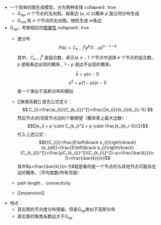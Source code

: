 - 一个简单的图生成模型，分为两种变体
  collapsed:: true
	- $G_{np}$, $n$ 个节点的无向图，每条边 $(u, v)$ 以概率 $p$ 独立同分布生成
	- $G_{nm}$,有 $n$ 个节点的无向图，随机生成 $m$条边
- $G_{np}$，考察相应的[图属性]( ((65a89001-d1ad-461a-b687-64c42cdd328f)) )
  collapsed:: true
	- 度分布
	  $$
	  P(k) = C_{n-1}^k p^k (1-p)^{n-1-k}
	  $$其中，$C_{n-1}^k$ 是组合数，表示从 $n-1$ 个节点中选择 $k$ 个节点的组合数。$p$ 是每条边出现的概率，$1-p$ 是边不出现的概率。
	  
	  $$\bar{k}=p(n-1)$$
	  $$\sigma^2=p(1-p)(n-1)$$
	  是一个类似于高斯分布的模拟
	- [[聚类系数]]
	  首先公式定义：
	  $$
	  C_{i}=\frac{e_{i}}{C_{k_{i}}^2}=\frac{2e_{i}}{k_{i}(k_{i}-1)}
	  $$
	  然后节点$i$的邻居节点边的个数期望（概率乘上最大边数）：
	  $$E[e_i] = p \cdot C_{k_i}^2 = p \cdot \frac{k_i(k_i-1)}{2}$$
	  代入上述公式：
	  $$E[C_{i}]=\frac{E\left\lbrack e_{i}\right\rbrack}{e_{all}}=\frac{E\left\lbrack e_{i}\right\rbrack}{C_{k_{i}}^2}=\frac{pC_{k_{i}}^2}{C_{k_{i}}^2}=p=\frac{\bar{k}}{n-1}=\frac{\bar{k}}{n}$$
	  其中$p=\frac{\bar{k}}{n-1}$就是看的是一个节点的与其他节点可能存在边的概率。（平均度数/所有邻居）
	- path length 、connectivity
	- [[expansion]]
- 特点：
	- 真实图的节点度分布很偏，但是$G_{np}$类似于高斯分布
	- 真实图的聚类系数远大于$G_{np}$
